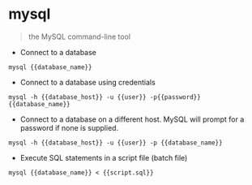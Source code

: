 # mysql

> the MySQL command-line tool

- Connect to a database

`mysql {{database_name}}`

- Connect to a database using credentials

`mysql -h {{database_host}} -u {{user}} -p{{password}} {{database_name}}`

- Connect to a database on a different host. MySQL will prompt for a password if none is supplied.

`mysql -h {{database_host}} -u {{user}} -p {{database_name}}`

- Execute SQL statements in a script file (batch file)

`mysql {{database_name}} < {{script.sql}}`
